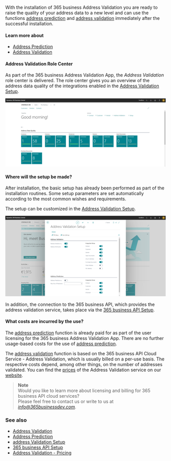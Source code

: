 With the installation of 365 business Address Validation you are ready to raise the quality of your address data to a new level and can use the functions [address prediction](../address-prediction/) and [address validation](../address-validation/) immediately after the successful installation.

#### Learn more about

 - [Address Prediction](../address-prediction/)
 - [Address Validation](../address-validation/)

#### Address Validation Role Center

As part of the 365 business Address Validation App, the *Address Validation* role center is delivered. The role center gives you an overview of the address data quality of the integrations enabled in the [Address Validation Setup](../setup/).

![Address Validation Role Center](/assets/images/365-business-address-validation/rolecenter.en-US.png)

#### Where will the setup be made?

After installation, the basic setup has already been performed as part of the installation routines. Some setup parameters are set automatically according to the most common wishes and requirements.

The setup can be customized in the [Address Validation Setup](../setup/).

![365 business API Einrichtung](/assets/images/365-business-address-validation/setup.en-US.png)

In addition, the connection to the 365 business API, which provides the address validation service, takes place via the [365 business API Setup](../../365-business-api/365-business-api-setup/).

#### What costs are incurred by the use?

The [address prediction](../address-prediction/) function is already paid for as part of the user licensing for the 365 business Address Validation App. There are no further usage-based costs for the use of [address prediction](../address-prediction/).

The [address validation](../address-validation/) function is based on the 365 business API Cloud Service - Address Validation, which is usually billed on a per-use basis. The respective costs depend, among other things, on the number of addresses validated.
You can find the [prices](https://365businessdev.com/en/cloud-solution/pricing/address-validation/) of the Address Validation service on our [website](https://365businessdev.com/).

>**Note**<br>Would you like to learn more about licensing and billing for 365 business API cloud services?<br>Please feel free to contact us or write to us at *info@365businessdev.com*.

### See also
 - [Address Validation](../address-validation/)
 - [Address Prediction](../address-prediction/)
 - [address Validation Setup](../setup/)
 - [365 business API Setup](../../365-business-api/365-business-api-setup/)
 - [Address Validation - Pricing](https://365businessdev.com/en/cloud-solution/pricing/address-validation/)

